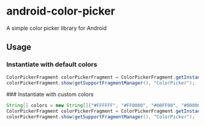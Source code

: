 android-color-picker
====================

A simple color picker library for Android

## Usage

### Instantiate with default colors

```java
ColorPickerFragment colorPickerFragment = ColorPickerFragment.getInstance();
colorPickerFragment.show(getSupportFragmentManager(), "ColorPicker");
```

### Instantiate with custom colors

```java
String[] colors = new String[]{"#FFFFFF", "#FF0000", "#00FF00", "#000000};
ColorPickerFragment colorPickerFragment = ColorPickerFragment.getInstance(colors);
colorPickerFragment.show(getSupportFragmentManager(), "ColorPicker");
```
